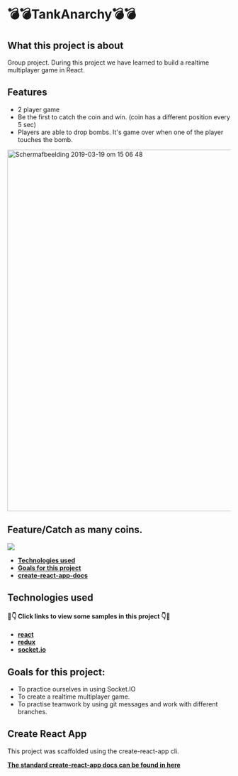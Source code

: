 # 💣💣TankAnarchy💣💣 


## What this project is about
Group project. During this project we have learned to build a realtime multiplayer game in React. 

## Features
- 2 player game
- Be the first to catch the coin and win. (coin has a different position every 5 sec)
- Players are able to drop bombs. It's game over when one of the player touches the bomb.
<img width="815" alt="Schermafbeelding 2019-03-19 om 15 06 48" src="https://user-images.githubusercontent.com/45559498/54613044-54b26400-4a5a-11e9-873c-e95a1c055e97.png">

## Feature/Catch as many coins.
<img src="https://github.com/dariosalina/TankAnarchy/issues/16#issue-422755864"/>

- **[Technologies used](#technologies-used)**
- **[Goals for this project](#goals-for-this-project)**
- **[create-react-app-docs](#create-react-app)**

## Technologies used

#### 👀👇 Click links to view some samples in this project 👇👀

- **[react](./client/src/components)**  
- **[redux](./client/src/reducers/player.js)**  
- **[socket.io](./server/src/index.ts)** 

## Goals for this project:

- To practice ourselves in using Socket.IO
- To create a realtime multiplayer game.
- To practise teamwork by using git messages and work with different branches.

## Create React App

This project was scaffolded using the create-react-app cli. 

**[The standard create-react-app docs can be found in here](https://github.com/dariosalina/TankAnarchy/blob/master/client/README.md)**





